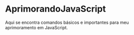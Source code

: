 # AprimorandoJavaScript
Aqui se encontra comandos básicos e importantes para meu aprimoramento em JavaScript.
